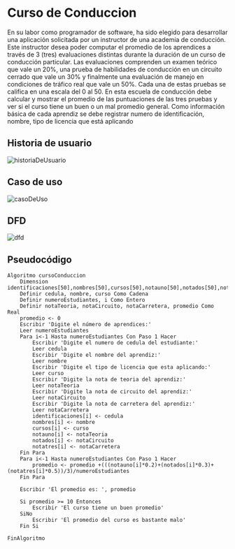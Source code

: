 # Curso de Conduccion

En su labor como programador de software, ha sido elegido para desarrollar una aplicación solicitada por un instructor de una academia de conducción. Este instructor desea poder computar el promedio de los aprendices a través de 3 (tres) evaluaciones distintas durante la duración de un curso de conducción particular. Las evaluaciones comprenden un examen teórico que vale un 20%, una prueba de habilidades de conducción en un circuito cerrado que vale un 30% y finalmente una evaluación de manejo en condiciones de tráfico real que vale un 50%. Cada una de estas pruebas se califica en una escala del 0 al 50. En esta escuela de conducción debe calcular y mostrar el promedio de las puntuaciones de las tres pruebas y ver si el curso tiene un buen o un mal promedio general. Como información básica de cada aprendiz se debe registrar numero de identificación, nombre, tipo de licencia que está aplicando

## Historia de usuario 

![historiaDeUsuario](https://github.com/cusguen/Proyecto1.github.io/assets/99849841/2f3ef11f-f36f-4d3f-84b7-a906237529dd)

## Caso de uso
![casoDeUso](https://github.com/cusguen/Proyecto1.github.io/assets/99849841/b44c45d8-62a7-46c4-985c-711fef6ce2aa)

## DFD
![dfd](https://github.com/cusguen/Proyecto1.github.io/assets/99849841/176862ee-9808-4c42-a4a0-67f4cb1a907e)

## Pseudocódigo

	Algoritmo cursoConduccion
		Dimension identificaciones[50],nombres[50],cursos[50],notauno[50],notados[50],notatres[50]
		Definir cedula, nombre, curso Como Cadena
		Definir numeroEstudiantes, i Como Entero
		Definir notaTeoria, notaCircuito, notaCarretera, promedio Como Real
		promedio <- 0
		Escribir 'Digite el número de aprendices:'
		Leer numeroEstudiantes
		Para i<-1 Hasta numeroEstudiantes Con Paso 1 Hacer
			Escribir 'Digite el numero de cedula del estudiante:'
			Leer cedula
			Escribir 'Digite el nombre del aprendiz:'
			Leer nombre
			Escribir 'Digite el tipo de licencia que esta aplicando:'
			Leer curso
			Escribir 'Digite la nota de teoria del aprendiz:'
			Leer notaTeoria
			Escribir 'Digite la nota de circuito del aprendiz:'
			Leer notaCircuito
			Escribir 'Digite la nota de carretera del aprendiz:'
			Leer notaCarretera
			identificaciones[i] <- cedula
			nombres[i] <- nombre
			cursos[i] <- curso
			notauno[i] <- notaTeoria
			notados[i] <- notaCircuito
			notatres[i] <- notaCarretera
		Fin Para
		Para i<-1 Hasta numeroEstudiantes Con Paso 1 Hacer
			promedio <- promedio +(((notauno[i]*0.2)+(notados[i]*0.3)+(notatres[i]*0.5))/3)/numeroEstudiantes
		Fin Para
		
		Escribir 'El promedio es: ', promedio
		
		Si promedio >= 10 Entonces
			Escribir 'El curso tiene un buen promedio'
		SiNo
			Escribir 'El promedio del curso es bastante malo'
		Fin Si
		
	FinAlgoritmo
